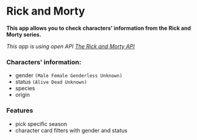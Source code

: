 # **Rick and Morty**

**This app allows you to check characters' information from the Rick and Morty series.**

_This app is using open API [The Rick and Morty API](https://rickandmortyapi.com/)_

### **Characters' information:**

- gender `(Male Female Genderless Unknown)`
- status `(Alive Dead Unknown)`
- species
- origin

### **Features**

- pick specific season
- character card filters with gender and status
